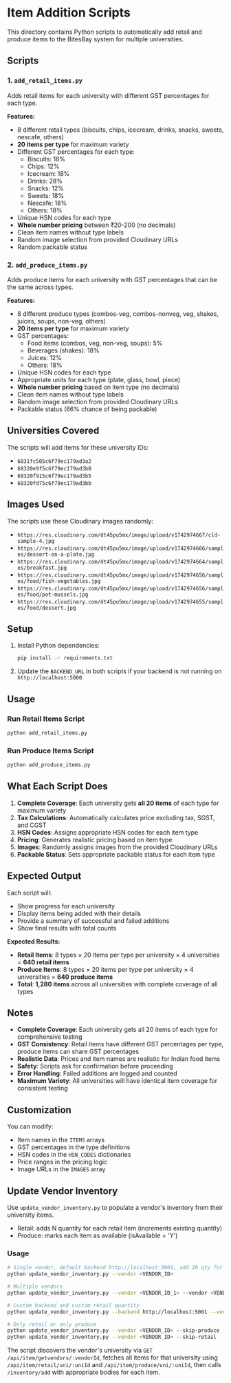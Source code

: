 # Item Addition Scripts

This directory contains Python scripts to automatically add retail and produce items to the BitesBay system for multiple universities.

## Scripts

### 1. `add_retail_items.py`
Adds retail items for each university with different GST percentages for each type.

**Features:**
- 8 different retail types (biscuits, chips, icecream, drinks, snacks, sweets, nescafe, others)
- **20 items per type** for maximum variety
- Different GST percentages for each type:
  - Biscuits: 18%
  - Chips: 12%
  - Icecream: 18%
  - Drinks: 28%
  - Snacks: 12%
  - Sweets: 18%
  - Nescafe: 18%
  - Others: 18%
- Unique HSN codes for each type
- **Whole number pricing** between ₹20-200 (no decimals)
- Clean item names without type labels
- Random image selection from provided Cloudinary URLs
- Random packable status

### 2. `add_produce_items.py`
Adds produce items for each university with GST percentages that can be the same across types.

**Features:**
- 8 different produce types (combos-veg, combos-nonveg, veg, shakes, juices, soups, non-veg, others)
- **20 items per type** for maximum variety
- GST percentages:
  - Food items (combos, veg, non-veg, soups): 5%
  - Beverages (shakes): 18%
  - Juices: 12%
  - Others: 18%
- Unique HSN codes for each type
- Appropriate units for each type (plate, glass, bowl, piece)
- **Whole number pricing** based on item type (no decimals)
- Clean item names without type labels
- Random image selection from provided Cloudinary URLs
- Packable status (66% chance of being packable)

## Universities Covered

The scripts will add items for these university IDs:
- `6831fc505c6f79ec179ad3a2`
- `68320e9f5c6f79ec179ad3b0`
- `68320f915c6f79ec179ad3b5`
- `68320fd75c6f79ec179ad3bb`

## Images Used

The scripts use these Cloudinary images randomly:
- `https://res.cloudinary.com/dt45pu5mx/image/upload/v1742974667/cld-sample-4.jpg`
- `https://res.cloudinary.com/dt45pu5mx/image/upload/v1742974666/samples/dessert-on-a-plate.jpg`
- `https://res.cloudinary.com/dt45pu5mx/image/upload/v1742974664/samples/breakfast.jpg`
- `https://res.cloudinary.com/dt45pu5mx/image/upload/v1742974656/samples/food/fish-vegetables.jpg`
- `https://res.cloudinary.com/dt45pu5mx/image/upload/v1742974656/samples/food/pot-mussels.jpg`
- `https://res.cloudinary.com/dt45pu5mx/image/upload/v1742974655/samples/food/dessert.jpg`

## Setup

1. Install Python dependencies:
   ```bash
   pip install -r requirements.txt
   ```

2. Update the `BACKEND_URL` in both scripts if your backend is not running on `http://localhost:5000`

## Usage

### Run Retail Items Script
```bash
python add_retail_items.py
```

### Run Produce Items Script
```bash
python add_produce_items.py
```

## What Each Script Does

1. **Complete Coverage**: Each university gets **all 20 items** of each type for maximum variety
2. **Tax Calculations**: Automatically calculates price excluding tax, SGST, and CGST
3. **HSN Codes**: Assigns appropriate HSN codes for each item type
4. **Pricing**: Generates realistic pricing based on item type
5. **Images**: Randomly assigns images from the provided Cloudinary URLs
6. **Packable Status**: Sets appropriate packable status for each item type

## Expected Output

Each script will:
- Show progress for each university
- Display items being added with their details
- Provide a summary of successful and failed additions
- Show final results with total counts

**Expected Results:**
- **Retail Items**: 8 types × 20 items per type per university × 4 universities = **640 retail items**
- **Produce Items**: 8 types × 20 items per type per university × 4 universities = **640 produce items**
- **Total**: **1,280 items** across all universities with complete coverage of all types

## Notes

- **Complete Coverage**: Each university gets all 20 items of each type for comprehensive testing
- **GST Consistency**: Retail items have different GST percentages per type, produce items can share GST percentages
- **Realistic Data**: Prices and item names are realistic for Indian food items
- **Safety**: Scripts ask for confirmation before proceeding
- **Error Handling**: Failed additions are logged and counted
- **Maximum Variety**: All universities will have identical item coverage for consistent testing

## Customization

You can modify:
- Item names in the `ITEMS` arrays
- GST percentages in the type definitions
- HSN codes in the `HSN_CODES` dictionaries
- Price ranges in the pricing logic
- Image URLs in the `IMAGES` array

## Update Vendor Inventory

Use `update_vendor_inventory.py` to populate a vendor's inventory from their university items.

- Retail: adds N quantity for each retail item (increments existing quantity)
- Produce: marks each item as available (isAvailable = 'Y')

### Usage
```bash
# Single vendor, default backend http://localhost:5001, add 20 qty for each retail item and set all produce to Y
python update_vendor_inventory.py --vendor <VENDOR_ID>

# Multiple vendors
python update_vendor_inventory.py --vendor <VENDOR_ID_1> --vendor <VENDOR_ID_2>

# Custom backend and custom retail quantity
python update_vendor_inventory.py --backend http://localhost:5001 --vendor <VENDOR_ID> --retail-qty 50

# Only retail or only produce
python update_vendor_inventory.py --vendor <VENDOR_ID> --skip-produce
python update_vendor_inventory.py --vendor <VENDOR_ID> --skip-retail
```

The script discovers the vendor's university via `GET /api/item/getvendors/:vendorId`, fetches all items for that university using `/api/item/retail/uni/:uniId` and `/api/item/produce/uni/:uniId`, then calls `/inventory/add` with appropriate bodies for each item.
